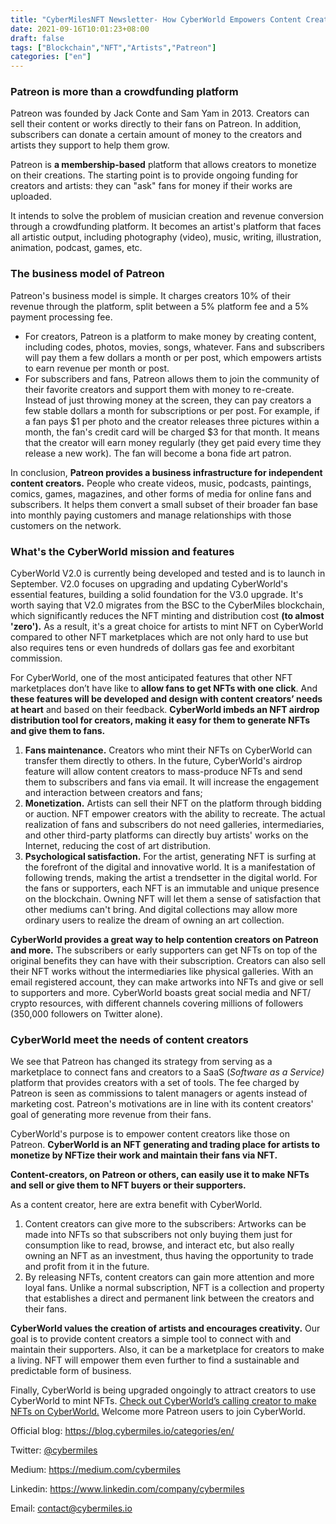```yaml
---
title: "CyberMilesNFT Newsletter- How CyberWorld Empowers Content Creators on Patreon and more? "
date: 2021-09-16T10:01:23+08:00
draft: false
tags: ["Blockchain","NFT","Artists","Patreon"]
categories: ["en"]
---
```


### Patreon is more than a crowdfunding platform

Patreon was founded by Jack Conte and Sam Yam in 2013. Creators can sell their content or works directly to their fans on Patreon. In addition, subscribers can donate a certain amount of money to the creators and artists they support to help them grow.

Patreon is **a membership-based** platform that allows creators to monetize on their creations. The starting point is to provide ongoing funding for creators and artists: they can "ask" fans for money if their works are uploaded.

It intends to solve the problem of musician creation and revenue conversion through a crowdfunding platform. It becomes an artist's platform that faces all artistic output, including photography (video), music, writing, illustration, animation, podcast, games, etc.

### The business model of Patreon

Patreon's business model is simple. It charges creators 10% of their revenue through the platform, split between a 5% platform fee and a 5% payment processing fee. 

* For creators, Patreon is a platform to make money by creating content, including codes, photos, movies, songs, whatever. Fans and subscribers will pay them a few dollars a month or per post, which empowers artists to earn revenue per month or post.
* For subscribers and fans, Patreon allows them to join the community of their favorite creators and support them with money to re-create. Instead of just throwing money at the screen, they can pay creators a few stable dollars a month for subscriptions or per post. For example, if a fan pays $1 per photo and the creator releases three pictures within a month, the fan's credit card will be charged $3 for that month. It means that the creator will earn money regularly (they get paid every time they release a new work). The fan will become a bona fide art patron.

In conclusion, **Patreon provides a business infrastructure for independent content creators.** People who create videos, music, podcasts, paintings, comics, games, magazines, and other forms of media for online fans and subscribers. It helps them convert a small subset of their broader fan base into monthly paying customers and manage relationships with those customers on the network.

### What's the CyberWorld mission and features

CyberWorld V2.0 is currently being developed and tested and is to launch in September. V2.0 focuses on upgrading and updating CyberWorld's essential features, building a solid foundation for the V3.0 upgrade. It's worth saying that V2.0 migrates from the BSC to the CyberMiles blockchain, which significantly reduces the NFT minting and distribution cost **(to almost 'zero').** As a result, it's a great choice for artists to mint NFT on CyberWorld compared to other NFT marketplaces which are not only hard to use but also requires tens or even hundreds of dollars gas fee and exorbitant commission.

For CyberWorld, one of the most anticipated features that other NFT marketplaces don’t have like to **allow fans to get NFTs with one click**. And **these features will be developed and design with content creators’ needs at heart** and based on their feedback. **CyberWorld imbeds an NFT airdrop distribution tool for creators, making it easy for them to generate NFTs and give them to fans.**

1. **Fans maintenance.** Creators who mint their NFTs on CyberWorld can transfer them directly to others. In the future, CyberWorld's airdrop feature will allow content creators to mass-produce NFTs and send them to subscribers and fans via email. It will increase the engagement and interaction between creators and fans;
2. **Monetization.** Artists can sell their NFT on the platform through bidding or auction. NFT empower creators with the ability to recreate. The actual realization of fans and subscribers do not need galleries, intermediaries, and other third-party platforms can directly buy artists' works on the Internet, reducing the cost of art distribution.
3. **Psychological satisfaction.** For the artist, generating NFT is surfing at the forefront of the digital and innovative world. It is a manifestation of following trends, making the artist a trendsetter in the digital world. For the fans or supporters, each NFT is an immutable and unique presence on the blockchain. Owning NFT will let them a sense of satisfaction that other mediums can't bring. And digital collections may allow more ordinary users to realize the dream of owning an art collection.

**CyberWorld provides a great way to help contention creators on Patreon and more.** The subscribers or early supporters can get NFTs on top of the original benefits they can have with their subscription.  Creators can also sell their NFT works without the intermediaries like physical galleries. With an email registered account, they can make artworks into NFTs and give or sell to supporters and more. CyberWorld boasts great social media and NFT/ crypto resources, with different channels covering millions of followers (350,000 followers on Twitter alone).

### CyberWorld meet the needs of content creators

We see that Patreon has changed its strategy from serving as a marketplace to connect fans and creators to a SaaS (*Software as a Service)* platform that provides creators with a set of tools. The fee charged by Patreon is seen as commissions to talent managers or agents instead of marketing cost. Patreon's motivations are in line with its content creators' goal of generating more revenue from their fans.

CyberWorld's purpose is to empower content creators like those on Patreon. **CyberWorld is an NFT generating and trading place for artists to monetize by NFTize their work and maintain their fans via NFT.** 

**Content-creators, on Patreon or others, can easily use it to make NFTs and sell or give them to NFT buyers or their supporters.**

As a content creator, here are extra benefit with CyberWorld.

1. Content creators can give more to the subscribers: Artworks can be made into NFTs so that subscribers not only buying them just for consumption like to read, browse, and interact etc, but also really owning an NFT as an investment, thus having the opportunity to trade and profit from it in the future.
2. By releasing NFTs, content creators can gain more attention and more loyal fans. Unlike a normal subscription, NFT is a collection and property that establishes a direct and permanent link between the creators and their fans. 

**CyberWorld values the creation of artists and encourages creativity.** Our goal is to provide content creators a simple tool to connect with and maintain their supporters. Also, it can be a marketplace for creators to make a living. NFT will empower them even further to find a sustainable and predictable form of business.

Finally, CyberWorld is being upgraded ongoingly to attract creators to use CyberWorld to mint NFTs. [Check out CyberWorld’s calling creator to make NFTs on CyberWorld.](https://blog.cybermiles.io/post/20210903-nft-news11-en/) Welcome more Patreon users to join CyberWorld.

Official blog: https://blog.cybermiles.io/categories/en/

Twitter: [@cybermiles](https://twitter.com/cybermiles)

Medium: https://medium.com/cybermiles

Linkedin: https://www.linkedin.com/company/cybermiles

Email: [contact@cybermiles.io](mailto:contact@cybermiles.io)
